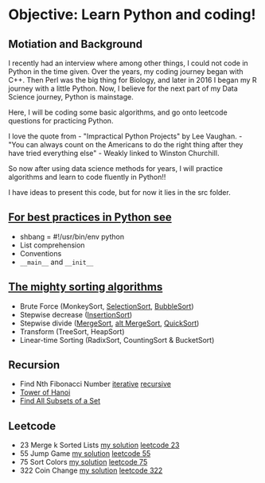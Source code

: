# Objective: Learn Python and coding!
## Motiation and Background
I recently had an interview where among other things, I could not code in Python in the time given. Over the years, my coding journey began with C++. Then Perl was the big thing for Biology, and later in 2016 I began my R journey with a little Python. Now, I believe for the next part of my Data Science journey, Python is mainstage.

Here, I will be coding some basic algorithms, and go onto leetcode questions for practicing Python.

I love the quote from - "Impractical Python Projects" by Lee Vaughan. - "You can always count on the Americans to do the right thing after they have tried everything else" - Weakly linked to Winston Churchill. 

So now after using data science methods for years, I will practice algorithms and learn to code fluently in Python!!

I have ideas to present this code, but for now it lies in the src folder.

## [For best practices in Python see](Best_Practices_Python.md)
- shbang  = #!/usr/bin/env python
- List comprehension
- Conventions
- `__main__` and `__init__`


## [The mighty sorting algorithms](SortingAlgorithms.md)
- Brute Force (MonkeySort, [SelectionSort](src/SelectionSort.py), [BubbleSort](src/BubbleSort.py))
- Stepwise decrease ([InsertionSort](src/InsertSort.py))
- Stepwise divide ([MergeSort](src/MergeSort_Pythony.py), [alt MergeSort](src/MergeSort.py), [QuickSort](src/QuickSort.py))
- Transform (TreeSort, HeapSort)
- Linear-time Sorting (RadixSort, CountingSort & BucketSort)

## Recursion
- Find Nth Fibonacci Number [iterative](src/FibonacciNumber_iter.py) [recursive](src/FibonacciNumber_recursive.py)
- [Tower of Hanoi](src/TowerOfHanoi.py)
- [Find All Subsets of a Set](src/FindAllSubsets.py)

## Leetcode
- 23 Merge k Sorted Lists [my solution](src/MergeKSortedLists.py)  [leetcode 23](https://leetcode.com/problems/merge-k-sorted-lists/description/)
- 55 Jump Game [my solution](src/LC55_JumpGame.py)    [leetcode 55](https://leetcode.com/problems/jump-game/description/)
- 75 Sort Colors [my solution](src/LC75_SortColors.py)   [leetcode 75](https://leetcode.com/problems/sort-colors/description/)   
- 322 Coin Change [my solution](src/LC322_CoinChange.py)    [leetcode 322](https://leetcode.com/problems/coin-change/description/)
 